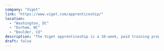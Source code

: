 ```yaml
---
company: "Viget"
link: "https://www.viget.com/apprenticeship/"
location:
  - "Washington, DC"
  - "Durham, NC"
  - "Boulder, CO"
description: "The Viget apprenticeship is a 10-week, paid training program designed to accelerate your career in user experience, visual design, engineering, or project management."
draft: false
---
```

